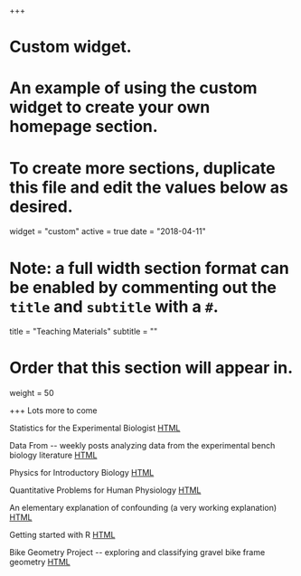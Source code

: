 +++
# Custom widget.
# An example of using the custom widget to create your own homepage section.
# To create more sections, duplicate this file and edit the values below as desired.
widget = "custom"
active = true
date = "2018-04-11"

# Note: a full width section format can be enabled by commenting out the `title` and `subtitle` with a `#`.
title = "Teaching Materials"
subtitle = ""

# Order that this section will appear in.
weight = 50

+++
Lots more to come

Statistics for the Experimental Biologist
<a class="btn" href="/files/applied-biostatistics_bookdown/_book/index.html">HTML</a>

Data From -- weekly posts analyzing data from the experimental bench biology literature
<a class="btn" href="https://data-from.netlify.app">HTML</a>

Physics for Introductory Biology
<a class="btn" href="/files/physics_for_biologists/_book/index.html">HTML</a>

Quantitative Problems for Human Physiology
<a class="btn" href="/files/quant-physiology/_book/index.html">HTML</a>

An elementary explanation of confounding (a very working explanation)
<a class="btn" href="/files/math/confounding.html">HTML</a>

Getting started with R
<a class="btn" href="/files/lab/Getting_started_with_R.html">HTML</a>

Bike Geometry Project -- exploring and classifying gravel bike frame geometry
<a class="btn" href="https://bikegeometry.site">HTML</a>
